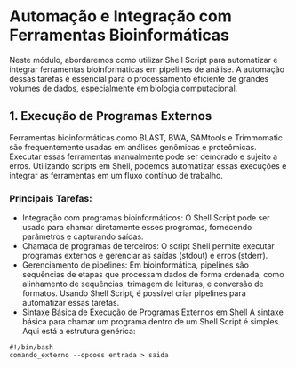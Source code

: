 # Automação e Integração com Ferramentas Bioinformáticas
Neste módulo, abordaremos como utilizar Shell Script para automatizar e integrar ferramentas bioinformáticas em pipelines de análise. A automação dessas tarefas é essencial para o processamento eficiente de grandes volumes de dados, especialmente em biologia computacional.

## 1. Execução de Programas Externos
Ferramentas bioinformáticas como BLAST, BWA, SAMtools e Trimmomatic são frequentemente usadas em análises genômicas e proteômicas. Executar essas ferramentas manualmente pode ser demorado e sujeito a erros. Utilizando scripts em Shell, podemos automatizar essas execuções e integrar as ferramentas em um fluxo contínuo de trabalho.

### Principais Tarefas:
- Integração com programas bioinformáticos: O Shell Script pode ser usado para chamar diretamente esses programas, fornecendo parâmetros e capturando saídas.
- Chamada de programas de terceiros: O script Shell permite executar programas externos e gerenciar as saídas (stdout) e erros (stderr).
- Gerenciamento de pipelines: Em bioinformática, pipelines são sequências de etapas que processam dados de forma ordenada, como alinhamento de sequências, trimagem de leituras, e conversão de formatos. Usando Shell Script, é possível criar pipelines para automatizar essas tarefas.
- Sintaxe Básica de Execução de Programas Externos em Shell
A sintaxe básica para chamar um programa dentro de um Shell Script é simples. Aqui está a estrutura genérica:
```
#!/bin/bash
comando_externo --opcoes entrada > saida
```
